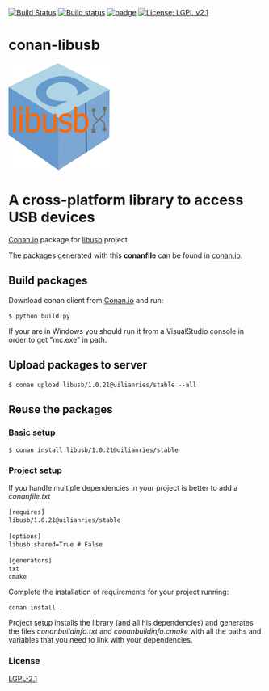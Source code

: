 [![Build Status](https://travis-ci.org/uilianries/conan-libusb.svg?branch=release/1.0.21)](https://travis-ci.org/uilianries/conan-libusb) [![Build status](https://ci.appveyor.com/api/projects/status/jmc2vnxkb7vkpkwr?svg=true)](https://ci.appveyor.com/project/uilianries/conan-libusb) [![badge](https://img.shields.io/badge/conan.io-libusb%2F1.0.21-green.svg?logo=data:image/png;base64%2CiVBORw0KGgoAAAANSUhEUgAAAA4AAAAOCAMAAAAolt3jAAAA1VBMVEUAAABhlctjlstkl8tlmMtlmMxlmcxmmcxnmsxpnMxpnM1qnc1sn85voM91oM11oc1xotB2oc56pNF6pNJ2ptJ8ptJ8ptN9ptN8p9N5qNJ9p9N9p9R8qtOBqdSAqtOAqtR%2BrNSCrNJ/rdWDrNWCsNWCsNaJs9eLs9iRvNuVvdyVv9yXwd2Zwt6axN6dxt%2Bfx%2BChyeGiyuGjyuCjyuGly%2BGlzOKmzOGozuKoz%2BKqz%2BOq0OOv1OWw1OWw1eWx1eWy1uay1%2Baz1%2Baz1%2Bez2Oe02Oe12ee22ujUGwH3AAAAAXRSTlMAQObYZgAAAAFiS0dEAIgFHUgAAAAJcEhZcwAACxMAAAsTAQCanBgAAAAHdElNRQfgBQkREyOxFIh/AAAAiklEQVQI12NgAAMbOwY4sLZ2NtQ1coVKWNvoc/Eq8XDr2wB5Ig62ekza9vaOqpK2TpoMzOxaFtwqZua2Bm4makIM7OzMAjoaCqYuxooSUqJALjs7o4yVpbowvzSUy87KqSwmxQfnsrPISyFzWeWAXCkpMaBVIC4bmCsOdgiUKwh3JojLgAQ4ZCE0AMm2D29tZwe6AAAAAElFTkSuQmCC)](http://www.conan.io/source/libusb/1.0.21/uilianries/stable) [![License: LGPL v2.1](https://img.shields.io/badge/License-LGPL%20v2.1-blue.svg)](http://www.gnu.org/licenses/lgpl-2.1)

# conan-libusb

![Conan libusb](conan_libusb.png)

# A cross-platform library to access USB devices

[Conan.io](https://conan.io) package for [libusb](http://libusb.info/) project

The packages generated with this **conanfile** can be found in [conan.io](https://conan.io/source/libusb/1.0.21/uilianries/stable).

## Build packages

Download conan client from [Conan.io](https://conan.io) and run:

    $ python build.py

If your are in Windows you should run it from a VisualStudio console in order to get "mc.exe" in path.

## Upload packages to server

    $ conan upload libusb/1.0.21@uilianries/stable --all

## Reuse the packages

### Basic setup

    $ conan install libusb/1.0.21@uilianries/stable

### Project setup

If you handle multiple dependencies in your project is better to add a *conanfile.txt*

    [requires]
    libusb/1.0.21@uilianries/stable

    [options]
    libusb:shared=True # False

    [generators]
    txt
    cmake

Complete the installation of requirements for your project running:</small></span>

    conan install .

Project setup installs the library (and all his dependencies) and generates the files *conanbuildinfo.txt* and *conanbuildinfo.cmake* with all the paths and variables that you need to link with your dependencies.

### License
[LGPL-2.1](LICENSE)
